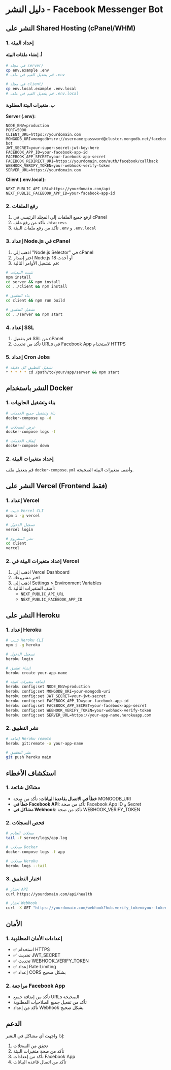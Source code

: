 # دليل النشر - Facebook Messenger Bot

## النشر على Shared Hosting (cPanel/WHM)

### 1. إعداد البيئة

#### أ. إنشاء ملفات البيئة
```bash
# في مجلد server/
cp env.example .env
# قم بتعديل القيم في ملف .env

# في مجلد client/
cp env.local.example .env.local
# قم بتعديل القيم في ملف .env.local
```

#### ب. متغيرات البيئة المطلوبة

**Server (.env):**
```env
NODE_ENV=production
PORT=5000
CLIENT_URL=https://yourdomain.com
MONGODB_URI=mongodb+srv://username:password@cluster.mongodb.net/facebook-bot
JWT_SECRET=your-super-secret-jwt-key-here
FACEBOOK_APP_ID=your-facebook-app-id
FACEBOOK_APP_SECRET=your-facebook-app-secret
FACEBOOK_REDIRECT_URI=https://yourdomain.com/auth/facebook/callback
WEBHOOK_VERIFY_TOKEN=your-webhook-verify-token
SERVER_URL=https://yourdomain.com
```

**Client (.env.local):**
```env
NEXT_PUBLIC_API_URL=https://yourdomain.com/api
NEXT_PUBLIC_FACEBOOK_APP_ID=your-facebook-app-id
```

### 2. رفع الملفات

1. ارفع جميع الملفات إلى المجلد الرئيسي في cPanel
2. تأكد من رفع ملف `.htaccess`
3. تأكد من رفع ملفات البيئة `.env` و `.env.local`

### 3. إعداد Node.js في cPanel

1. اذهب إلى "Node.js Selector" في cPanel
2. اختر إصدار Node.js 18 أو أحدث
3. قم بتشغيل الأوامر التالية:

```bash
# تثبيت التبعيات
npm install
cd server && npm install
cd ../client && npm install

# بناء التطبيق
cd client && npm run build

# تشغيل التطبيق
cd ../server && npm start
```

### 4. إعداد SSL

1. قم بتفعيل SSL من cPanel
2. تأكد من تحديث URLs في Facebook App لاستخدام HTTPS

### 5. إعداد Cron Jobs

```bash
# تشغيل التطبيق كل دقيقة
* * * * * cd /path/to/your/app/server && npm start
```

## النشر باستخدام Docker

### 1. بناء وتشغيل الحاويات

```bash
# بناء وتشغيل جميع الخدمات
docker-compose up -d

# عرض السجلات
docker-compose logs -f

# إيقاف الخدمات
docker-compose down
```

### 2. إعداد متغيرات البيئة

قم بتعديل ملف `docker-compose.yml` وأضف متغيرات البيئة الصحيحة.

## النشر على Vercel (Frontend فقط)

### 1. إعداد Vercel

```bash
# تثبيت Vercel CLI
npm i -g vercel

# تسجيل الدخول
vercel login

# نشر المشروع
cd client
vercel
```

### 2. إعداد متغيرات البيئة في Vercel

1. اذهب إلى Vercel Dashboard
2. اختر مشروعك
3. اذهب إلى Settings > Environment Variables
4. أضف المتغيرات التالية:
   - `NEXT_PUBLIC_API_URL`
   - `NEXT_PUBLIC_FACEBOOK_APP_ID`

## النشر على Heroku

### 1. إعداد Heroku

```bash
# تثبيت Heroku CLI
npm i -g heroku

# تسجيل الدخول
heroku login

# إنشاء تطبيق
heroku create your-app-name

# إضافة متغيرات البيئة
heroku config:set NODE_ENV=production
heroku config:set MONGODB_URI=your-mongodb-uri
heroku config:set JWT_SECRET=your-jwt-secret
heroku config:set FACEBOOK_APP_ID=your-facebook-app-id
heroku config:set FACEBOOK_APP_SECRET=your-facebook-app-secret
heroku config:set WEBHOOK_VERIFY_TOKEN=your-webhook-verify-token
heroku config:set SERVER_URL=https://your-app-name.herokuapp.com
```

### 2. نشر التطبيق

```bash
# إضافة Heroku remote
heroku git:remote -a your-app-name

# نشر التطبيق
git push heroku main
```

## استكشاف الأخطاء

### 1. مشاكل شائعة

- **خطأ في الاتصال بقاعدة البيانات**: تأكد من صحة MONGODB_URI
- **خطأ في Facebook API**: تأكد من صحة Facebook App ID و Secret
- **مشاكل في Webhook**: تأكد من صحة WEBHOOK_VERIFY_TOKEN

### 2. فحص السجلات

```bash
# سجلات الخادم
tail -f server/logs/app.log

# سجلات Docker
docker-compose logs -f app

# سجلات Heroku
heroku logs --tail
```

### 3. اختبار التطبيق

```bash
# اختبار API
curl https://yourdomain.com/api/health

# اختبار Webhook
curl -X GET "https://yourdomain.com/webhook?hub.verify_token=your-token&hub.challenge=test"
```

## الأمان

### 1. إعدادات الأمان المطلوبة

- ✅ استخدام HTTPS
- ✅ تحديث JWT_SECRET
- ✅ تحديث WEBHOOK_VERIFY_TOKEN
- ✅ إعداد Rate Limiting
- ✅ إعداد CORS بشكل صحيح

### 2. مراجعة Facebook App

- تأكد من إضافة جميع URLs الصحيحة
- تأكد من تفعيل جميع الصلاحيات المطلوبة
- تأكد من إعداد Webhook بشكل صحيح

## الدعم

إذا واجهت أي مشاكل في النشر:

1. تحقق من السجلات
2. تأكد من صحة متغيرات البيئة
3. تأكد من إعدادات Facebook App
4. تأكد من اتصال قاعدة البيانات




